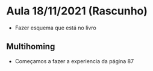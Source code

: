 # Aula 18/11/2021 (Rascunho)

- Fazer esquema que está no livro

## Multihoming

- Começamos a fazer a experiencia da página 87
